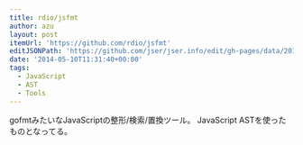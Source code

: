 ```yaml
---
title: rdio/jsfmt
author: azu
layout: post
itemUrl: 'https://github.com/rdio/jsfmt'
editJSONPath: 'https://github.com/jser/jser.info/edit/gh-pages/data/2014/05/index.json'
date: '2014-05-10T11:31:40+00:00'
tags:
  - JavaScript
  - AST
  - Tools
---
```

gofmtみたいなJavaScriptの整形/検索/置換ツール。
JavaScript ASTを使ったものとなってる。
